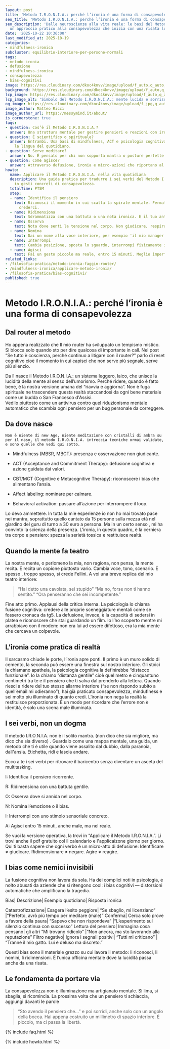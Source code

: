 ```yaml
---
layout: post
title: 'Metodo I.R.O.N.I.A.: perché l’ironia è una forma di consapevolezza'
seo_title: 'Metodo I.R.O.N.I.A.: perché l’ironia è una forma di consapevolezza'
seo_description: 'Dalle neuroscienze alla vita reale: le basi del Metodo I.R.O.N.I.A.,
  un approccio pratico alla consapevolezza che inizia con una risata lucida.'
date: '2025-10-22 10:36:00'
last_modified_at: 2025-10-19
categories:
- mindfulness-ironica
subcluster: equilibrio-interiore-per-persone-normali
tags:
- metodo-ironia
- defusione
- mindfulness-ironica
- consapevolezza
- bias-cognitivi
image: https://res.cloudinary.com/dkoc4knvv/image/upload/f_auto,q_auto,dpr_auto,c_fill,ar_16:9,w_1200/v1756045412/ironia-fondamenta_hero.jpg
background: https://res.cloudinary.com/dkoc4knvv/image/upload/f_auto,q_auto,dpr_auto,c_fill,ar_3:2,w_600/v1756045412/ironia-fondamenta_card.jpg
lcp_image: https://res.cloudinary.com/dkoc4knvv/image/upload/f_auto,q_auto,dpr_auto,c_fill,ar_16:9,w_1600/v1756045412/ironia-fondamenta_hero.jpg
lcp_image_alt: 'Simbolo del Metodo I.R.O.N.I.A.: mente lucida e sorriso interiore'
og_image: https://res.cloudinary.com/dkoc4knvv/image/upload/f_jpg,q_auto,c_fill,ar_1.91:1,w_1200/v1756045412/ironia-fondamenta_og.jpg
image_author: Matteo Ricci
image_author_url: https://messymind.it/about/
is_cornerstone: true
faqs:
- question: Cos’è il Metodo I.R.O.N.I.A.?
  answer: Una struttura mentale per gestire pensieri e reazioni con ironia consapevole.
- question: È scientifico o spirituale?
  answer: Entrambi. Usa basi di mindfulness, ACT e psicologia cognitiva, ma parla
    la lingua del quotidiano.
- question: Serve meditare?
  answer: No. È pensato per chi non sopporta mantra o posture perfette.
- question: Come agisce?
  answer: Attraverso defusione, ironia e micro-azioni che riportano al presente.
howto:
  name: Applicare il Metodo I.R.O.N.I.A. nella vita quotidiana
  description: Una guida pratica per tradurre i sei verbi del Metodo I.R.O.N.I.A.
    in gesti concreti di consapevolezza.
  totalTime: PT5M
  step:
  - name: Identifica il pensiero
    text: Riconosci il momento in cui scatta la spirale mentale. Fermati prima di
      crederci.
  - name: Ridimensiona
    text: Sdrammatizza con una battuta o una nota ironica. È il tuo antivirus cognitivo.
  - name: Osserva
    text: Nota dove senti la tensione nel corpo. Non giudicare, respira.
  - name: Nomina
    text: Dai un nome alla voce interiore, per esempio 'il mio manager interiore'.
  - name: Interrompi
    text: Cambia posizione, sposta lo sguardo, interrompi fisicamente il loop.
  - name: Agisci
    text: Fai un gesto piccolo ma reale, entro 15 minuti. Meglio imperfetto che mentale.
related_links:
- /filosofia-pratica/metodo-ironia-faggin-router/
- /mindfulness-ironica/applicare-metodo-ironia/
- /filosofia-pratica/bias-cognitivi/
published: true
---
```


# Metodo I.R.O.N.I.A.: perché l’ironia è una forma di consapevolezza


## Dal router al metodo

Ho appena realizzato che Il mio router ha sviluppato un tempismo mistico. Si blocca solo quando sto per dire qualcosa di importante in call.
Nel post “Se tutto è coscienza, perché continuo a litigare con il router?” parlo di reset cognitivo cioè il momento in cui capisci che non serve più segnale, serve più silenzio.

Da lì nasce il Metodo I.R.O.N.I.A.: un sistema leggero, laico, che unisce la lucidità della mente al senso dell’umorismo.
Perché ridere, quando è fatto bene, è la nostra versione umana del “riavvia e aggiorna”.
Non è fuga spirituale ne trascendere questa realtà staccandosi da ogni bene materiale come un budda o San Francesco d'Assisi.  
Vedilo piuttosto come un antivirus contro quel riduzionismo mentale automatico  che scambia ogni pensiero per un bug personale da correggere.

## Da dove nasce

	Non è niente di new Age, niente meditazione con cristalli di ambra su per il naso, il metodo I.R.O.N.I.A. intreccia tecniche ormai validate, e sono quelle che vedi qui sotto.

- Mindfulness (MBSR, MBCT): presenza e osservazione non giudicante.

- ACT (Acceptance and Commitment Therapy): defusione cognitiva e azione guidata dai valori.

- CBT/MCT (Cognitive e Metacognitive Therapy): riconoscere i bias che alimentano l’ansia.

- Affect labeling: nominare per calmare.

- Behavioral activation: passare all’azione per interrompere il loop.

Lo devo ammettere. In tutta la mie esperienze io non ho mai trovato pace nei mantra, soprattutto quello cantato da 15 persone sulla mezza età nel giardino del guru di turno a 30 euro a persona. 
Ma in un certo senso , mi ha convinto la scienza della presenza.
L’ironia, in questo quadro, è la cerniera tra corpo e pensiero: spezza la serietà tossica e restituisce realtà.

## Quando la mente fa teatro

La nostra mente, o perlomeno la mia, non ragiona, non pensa, la mente recita. E recita un copione piuttosto vario.
Cambia voce, tono, scenario. E spesso , troppo spesso, si crede Fellini.
A voi una breve replica del mio teatro interiore:

> “Hai detto una cavolata, sei stupido”
“Ma no, forse non ti hanno sentito.”
“Ora penseranno che sei incompetente.”

Fine atto primo. Applausi della critica interna.
La psicologia lo chiama fusione cognitiva: credere alle proprie sceneggiature mentali come se fossero cronaca da tg5.
La defusione, invece, è la capacità di sedersi in platea e riconoscere che stai guardando un film.
Io l’ho scoperto mentre mi arrabbiavo con il modem: non era lui ad essere difettoso, era la mia mente che cercava un colpevole.

## L’ironia come pratica di realtà

Il sarcasmo chiude le porte, l’ironia apre ponti.
Il primo è un muro solido di cemento, la seconda può essere una finestra sul nostro interiore.
Gli stoici la chiamano apatheia, la psicologia cognitiva la definirebbe “distacco funzionale”. Io la chiamo “distanza gentile” cioè quel metro e cinquantuno centimetri tra te e il pensiero che ti salva dal prenderlo alla lettera.
Quando riesci a ridere del tuo stesso allarme interiore (“se non rispondo subito a quell’email mi odieranno”), hai già praticato consapevolezza, minduflness e sei molto piu illuminato di quanto credi.
L’ironia non nega la realtà la restituisce proporzionata.
È un modo per ricordare che l’errore non è identità, è solo una scena male illuminata.

## I sei verbi, non un dogma

Il metodo I.R.O.N.I.A. non è il solito mantra.  (non dico che sia migliore, ma dico che sia diverso) .
Guardalo come una mappa mentale, una guida, un metodo che ti è utile quando viene assalito dal dubbio, dalla paranoia, dall'ansia. Etichetta, ridi e lascia andare.

Ecco a te i sei verbi per ritrovare il baricentro senza diventare un asceta del multitasking.

I: Identifica il pensiero ricorrente.

R: Ridimensiona con una battuta gentile.

O: Osserva dove si annida nel corpo.

N: Nomina l’emozione o il bias.

I: Interrompi con uno stimolo sensoriale concreto.

A: Agisci entro 15 minuti, anche male, ma nel reale.


Se vuoi la versione operativa, la trovi in “Applicare il Metodo I.R.O.N.I.A.”. Li trovi anche il pdf gratuito col il calendario e l'applicaizone giorno per giorno.
Qui ti basta sapere che ogni verbo è un micro-atto di defusione:
Identificare ≠ giudicare. Ridimensionare ≠ negare. Agire ≠ reagire.

## I bias come nemici invisibili

La fusione cognitiva non lavora da sola. Ha dei complici noti in psicologia, e nolto abusati da aziende che si ritengono cool: i bias cognitivi — distorsioni automatiche che amplificano la tragedia.

Bias|	Descrizione|	Esempio quotidiano|	Risposta ironica

Catastrofizzazione|	Esagera l’esito peggiore|	“Se sbaglio, mi licenziano”	|“Perfetto, avrò più tempo per meditare (male)”
Conferma|	Cerca solo prove a favore della paura|	“Sapevo che non rispondeva”	|“L’esperimento sul silenzio continua con successo”
Lettura del pensiero|	Immagina cosa pensano| gli altri	“Mi trovano ridicolo”	|“Non ancora, ma sto lavorando alla reputazione”
Filtro negativo|	Ignora i segnali positivi|	“Tutti mi criticano”	| “Tranne il mio gatto. Lui è deluso ma discreto.”

Questi bias sono il materiale grezzo su cui lavora il metodo: li riconosci, li nomini, li ridimensioni.
È l’unica officina mentale dove la lucidità passa anche da una risata.


## Le fondamenta da portare via

La consapevolezza non è illuminazione ma artigianato mentale. Si lima, si sbaglia, si ricomincia.
La prossima volta che un pensiero ti schiaccia, aggiungi davanti le parole

> “Sto avendo il pensiero che…”
e poi sorridi, anche solo con un angolo della bocca.
Hai appena costruito un millimetro di spazio interiore.
È piccolo, ma ci passa la libertà.




{% include faq.html %}

{% include howto.html %}
